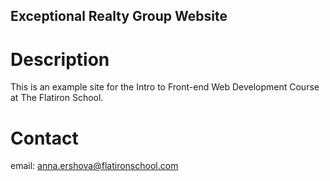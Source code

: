 Exceptional Realty Group Website
---

# Description

This is an example site for the Intro to Front-end Web Development Course at The Flatiron School.

# Contact 

email: anna.ershova@flatironschool.com